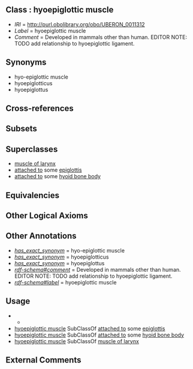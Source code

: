 
## Class : hyoepiglottic muscle

 * *IRI* = http://purl.obolibrary.org/obo/UBERON_0011312
 * *Label* = hyoepiglottic muscle
 * *Comment* = Developed in mammals other than human. EDITOR NOTE: TODO add relationship to hyoepiglottic ligament.

## Synonyms

 * hyo-epiglottic muscle
 * hyoepiglotticus
 * hyoepiglottus

## Cross-references


## Subsets


## Superclasses

 * [muscle of larynx](../../UBERON/68/UBERON_0001568.md)
 * [attached to](../../RO/71/RO_0002371.md) some [epiglottis](../../UBERON/88/UBERON_0000388.md)
 * [attached to](../../RO/71/RO_0002371.md) some [hyoid bone body](../../UBERON/99/UBERON_0003999.md)

## Equivalencies


## Other Logical Axioms


## Other Annotations

 * *[has_exact_synonym](../../ym/oboInOwl#hasExactSynonym.md)* = hyo-epiglottic muscle
 * *[has_exact_synonym](../../ym/oboInOwl#hasExactSynonym.md)* = hyoepiglotticus
 * *[has_exact_synonym](../../ym/oboInOwl#hasExactSynonym.md)* = hyoepiglottus
 * *[rdf-schema#comment](../../nt/rdf-schema#comment.md)* = Developed in mammals other than human. EDITOR NOTE: TODO add relationship to hyoepiglottic ligament.
 * *[rdf-schema#label](../../el/rdf-schema#label.md)* = hyoepiglottic muscle

## Usage

 * -
 * [hyoepiglottic muscle](../../UBERON/12/UBERON_0011312.md) SubClassOf [attached to](../../RO/71/RO_0002371.md) some [epiglottis](../../UBERON/88/UBERON_0000388.md)
 * [hyoepiglottic muscle](../../UBERON/12/UBERON_0011312.md) SubClassOf [attached to](../../RO/71/RO_0002371.md) some [hyoid bone body](../../UBERON/99/UBERON_0003999.md)
 * [hyoepiglottic muscle](../../UBERON/12/UBERON_0011312.md) SubClassOf [muscle of larynx](../../UBERON/68/UBERON_0001568.md)

## External Comments

